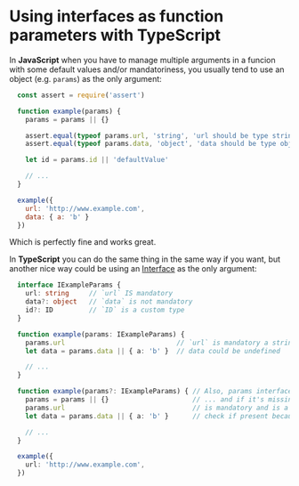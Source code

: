 Using interfaces as function parameters with TypeScript
===

In **JavaScript** when you have to manage multiple arguments in a funcion with some default values and/or mandatoriness, you usually tend to use an object (e.g. `params`) as the only argument:

```js
  const assert = require('assert')

  function example(params) {
    params = params || {}

    assert.equal(typeof params.url, 'string', 'url should be type string')
    assert.equal(typeof params.data, 'object', 'data should be type object')

    let id = params.id || 'defaultValue'

    // ...
  }

  example({
    url: 'http://www.example.com',
    data: { a: 'b' }
  })
```

Which is perfectly fine and works great.

In **TypeScript** you can do the same thing in the same way if you want, but another nice way could be using an [Interface](https://www.typescriptlang.org/docs/handbook/interfaces.html) as the only argument:

```ts
  interface IExampleParams {
    url: string     // `url` IS mandatory
    data?: object   // `data` is not mandatory
    id?: ID         // `ID` is a custom type
  }

  function example(params: IExampleParams) {
    params.url                            // `url` is mandatory a string
    let data = params.data || { a: 'b' }  // data could be undefined

    // ...
  }

  function example(params?: IExampleParams) { // Also, params interface could be not mandatory...
    params = params || {}                     // ... and if it's missing, you'll have to assign a default value
    params.url                                // is mandatory and is a string
    let data = params.data || { a: 'b' }      // check if present because it's not mandatory

    // ...
  }

  example({
    url: 'http://www.example.com',
  })
```

